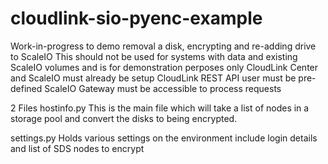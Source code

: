 # cloudlink-sio-pyenc-example
Work-in-progress to demo removal a disk, encrypting and re-adding drive to ScaleIO
This should not be used for systems with data and existing ScaleIO volumes and is for demonstration perposes only
CloudLink Center and ScaleIO must already be setup
CloudLink REST API user must be pre-defined
ScaleIO Gateway must be accessible to process requests

2 Files
hostinfo.py
This is the main file which will take a list of nodes in a storage pool and convert the disks to being encrypted.


settings.py
Holds various settings on the environment include login details and list of SDS nodes to encrypt
